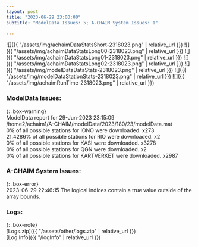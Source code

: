 ```yaml
---
layout: post
title: "2023-06-29 23:00:00"
subtitle: "ModelData Issues: 5; A-CHAIM System Issues: 1"

---
```


![]({{ "/assets/img/achaimDataStatsShort-2318023.png" | relative_url }})
![]({{ "/assets/img/achaimDataStatsLong00-2318023.png" | relative_url }})
![]({{ "/assets/img/achaimDataStatsLong01-2318023.png" | relative_url }})
![]({{ "/assets/img/achaimDataStatsLong02-2318023.png" | relative_url }})
![]({{ "/assets/img/modelDataDataStats-2318023.png" | relative_url }})
![]({{ "/assets/img/modelDataStationStats-2318023.png" | relative_url }})
![]({{ "/assets/img/achaimRunTime-2318023.png" | relative_url }})


### ModelData Issues:  
  
{: .box-warning}  
 ModelData report for 29-Jun-2023 23:15:09   
 /home2/achaim1/A-CHAIM/modelData/2023/180/23/modelData.mat   
 0% of all possible stations for IONO were downloaded. x273   
 21.4286% of all possible stations for RIO were downloaded. x2   
 0% of all possible stations for KASI were downloaded. x3278   
 0% of all possible stations for QGN were downloaded. x2   
 0% of all possible stations for KARTVERKET were downloaded. x2987   
  
### A-CHAIM System Issues:  
  
{: .box-error}  
2023-06-29 22:46:15 The logical indices contain a true value outside of the array bounds.  

### Logs:  
  
{: .box-note}  
[Logs.zip]({{ "/assets/other/logs.zip" | relative_url }})  
[Log Info]({{ "/logInfo" | relative_url }})  
